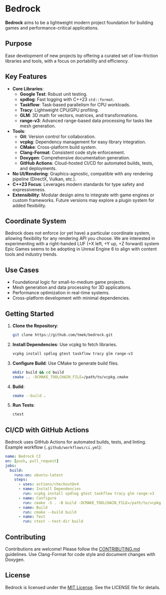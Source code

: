 # Bedrock

**Bedrock** aims to be a lightweight modern project foundation for building games and performance-critical applications.

## Purpose

Ease development of new projects by offering a curated set of low-friction libraries and tools, with a focus on portability and efficiency.

## Key Features

- **Core Libraries**:
  - **Google Test**: Robust unit testing.
  - **spdlog**: Fast logging with C++23 `std::format`.
  - **Taskflow**: Task-based parallelism for CPU workloads.
  - **Tracy**: Lightweight CPU/GPU profiling.
  - **GLM**: 3D math for vectors, matrices, and transformations.
  - **range-v3**: Advanced range-based data processing for tasks like mesh generation.
- **Tools**:
  - **Git**: Version control for collaboration.
  - **vcpkg**: Dependency management for easy library integration.
  - **CMake**: Cross-platform build system.
  - **Clang-Format**: Consistent code style enforcement.
  - **Doxygen**: Comprehensive documentation generation.
  - **GitHub Actions**: Cloud-hosted CI/CD for automated builds, tests, and deployments.
- **No UI/Rendering**: Graphics-agnostic, compatible with any rendering pipeline (DirectX, Vulkan, etc.).
- **C++23 Focus**: Leverages modern standards for type safety and expressiveness.
- **Extensibility**: Modular design aims to integrate with game engines or custom frameworks. Future versions may explore a plugin system for added flexibility.

## Coordinate System

Bedrock does not enforce (or yet have) a particular coordinate system, allowing flexibility for any rendering API you choose.
We are interested in experimenting with a right-handed LUF (+X left, +Y up, +Z forward) system Epic Games seems to be adopting in Unreal Engine 6 to align with content tools and industry trends.

## Use Cases

- Foundational logic for small-to-medium game projects.
- Mesh generation and data processing for 3D applications.
- Performance optimization in real-time systems.
- Cross-platform development with minimal dependencies.

## Getting Started

1. **Clone the Repository**:
   ```bash
   git clone https://github.com/tmek/bedrock.git
   ```
2. **Install Dependencies**: Use vcpkg to fetch libraries.
   ```bash
   vcpkg install spdlog gtest taskflow tracy glm range-v3
   ```
3. **Configure Build**: Use CMake to generate build files.
   ```bash
   mkdir build && cd build
   cmake .. -DCMAKE_TOOLCHAIN_FILE=/path/to/vcpkg.cmake
   ```
4. **Build**:
   ```bash
   cmake --build .
   ```
5. **Run Tests**:
   ```bash
   ctest
   ```

## CI/CD with GitHub Actions

Bedrock uses GitHub Actions for automated builds, tests, and linting. Example workflow (`.github/workflows/ci.yml`):
```yaml
name: Bedrock CI
on: [push, pull_request]
jobs:
  build:
    runs-on: ubuntu-latest
    steps:
      - uses: actions/checkout@v4
      - name: Install Dependencies
        run: vcpkg install spdlog gtest taskflow tracy glm range-v3
      - name: Configure
        run: cmake -S . -B build -DCMAKE_TOOLCHAIN_FILE=/path/to/vcpkg.cmake
      - name: Build
        run: cmake --build build
      - name: Test
        run: ctest --test-dir build
```

## Contributing

Contributions are welcome! Please follow the [CONTRIBUTING.md](CONTRIBUTING.md) guidelines. Use Clang-Format for code style and document changes with Doxygen.

## License

Bedrock is licensed under the [MIT License](LICENSE). See the LICENSE file for details.